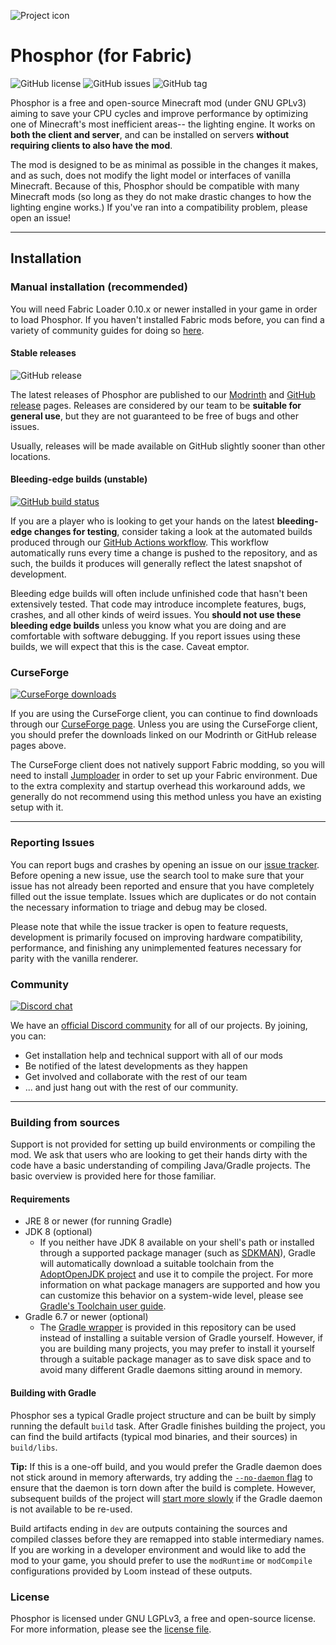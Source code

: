 ![Project icon](https://git-assets.jellysquid.me/hotlink-ok/phosphor/icon-rounded-128px.png)

# Phosphor (for Fabric)
![GitHub license](https://img.shields.io/github/license/CaffeineMC/phosphor-fabric.svg)
![GitHub issues](https://img.shields.io/github/issues/CaffeineMC/phosphor-fabric.svg)
![GitHub tag](https://img.shields.io/github/tag/CaffeineMC/phosphor-fabric.svg)

Phosphor is a free and open-source Minecraft mod (under GNU GPLv3) aiming to save your CPU cycles and improve performance by optimizing one of Minecraft's most inefficient areas-- the lighting engine.
It works on **both the client and server**, and can be installed on servers **without requiring clients to also have the mod**.

The mod is designed to be as minimal as possible in the changes it makes, and as such, does not modify the light model or interfaces of vanilla Minecraft. Because of this, Phosphor should be compatible
with many Minecraft mods (so long as they do not make drastic changes to how the lighting engine works.) If you've ran into a compatibility problem, please open an issue!


---

## Installation

### Manual installation (recommended)

You will need Fabric Loader 0.10.x or newer installed in your game in order to load Phosphor. If you haven't installed
Fabric mods before, you can find a variety of community guides for doing so [here](https://fabricmc.net/wiki/install).

#### Stable releases

![GitHub release](https://img.shields.io/github/release/CaffeineMC/phosphor-fabric.svg)

The latest releases of Phosphor are published to our [Modrinth](https://modrinth.com/mods/phosphor) and
[GitHub release](https://github.com/CaffeineMC/phosphor-fabric/releases) pages. Releases are considered by our team to be
**suitable for general use**, but they are not guaranteed to be free of bugs and other issues.

Usually, releases will be made available on GitHub slightly sooner than other locations.

#### Bleeding-edge builds (unstable)

[![GitHub build status](https://img.shields.io/github/workflow/status/CaffeineMC/phosphor-fabric/gradle-ci/1.16.x/dev)](https://github.com/CaffeineMC/phosphor-fabric/actions/workflows/gradle.yml)

If you are a player who is looking to get your hands on the latest **bleeding-edge changes for testing**, consider
taking a look at the automated builds produced through our [GitHub Actions workflow](https://github.com/CaffeineMC/phosphor-fabric/actions/workflows/gradle.yml?query=event%3Apush).
This workflow automatically runs every time a change is pushed to the repository, and as such, the builds it produces
will generally reflect the latest snapshot of development.

Bleeding edge builds will often include unfinished code that hasn't been extensively tested. That code may introduce
incomplete features, bugs, crashes, and all other kinds of weird issues. You **should not use these bleeding edge builds**
unless you know what you are doing and are comfortable with software debugging. If you report issues using these builds,
we will expect that this is the case. Caveat emptor.

### CurseForge

[![CurseForge downloads](http://cf.way2muchnoise.eu/full_394468_downloads.svg)](https://www.curseforge.com/minecraft/mc-mods/phosphor)

If you are using the CurseForge client, you can continue to find downloads through our
[CurseForge page](https://www.curseforge.com/minecraft/mc-mods/phosphor). Unless you are using the CurseForge
client, you should prefer the downloads linked on our Modrinth or GitHub release pages above.

The CurseForge client does not natively support Fabric modding, so you will need to install
[Jumploader](https://www.curseforge.com/minecraft/mc-mods/jumploader) in order to set up your Fabric environment. Due to
the extra complexity and startup overhead this workaround adds, we generally do not recommend using this method unless
you have an existing setup with it.

---

### Reporting Issues

You can report bugs and crashes by opening an issue on our [issue tracker](https://github.com/CaffeineMC/phosphor-fabric/issues).
Before opening a new issue, use the search tool to make sure that your issue has not already been reported and ensure
that you have completely filled out the issue template. Issues which are duplicates or do not contain the necessary
information to triage and debug may be closed. 

Please note that while the issue tracker is open to feature requests, development is primarily focused on
improving hardware compatibility, performance, and finishing any unimplemented features necessary for parity with
the vanilla renderer.

### Community
[![Discord chat](https://img.shields.io/badge/chat%20on-discord-7289DA?logo=discord&logoColor=white)](https://jellysquid.me/discord)

We have an [official Discord community](https://jellysquid.me/discord) for all of our projects. By joining, you can:
- Get installation help and technical support with all of our mods 
- Be notified of the latest developments as they happen
- Get involved and collaborate with the rest of our team
- ... and just hang out with the rest of our community.

---

### Building from sources

Support is not provided for setting up build environments or compiling the mod. We ask that
users who are looking to get their hands dirty with the code have a basic understanding of compiling Java/Gradle
projects. The basic overview is provided here for those familiar.

#### Requirements

- JRE 8 or newer (for running Gradle)
- JDK 8 (optional)
  - If you neither have JDK 8 available on your shell's path or installed through a supported package manager (such as
[SDKMAN](https://sdkman.io)), Gradle will automatically download a suitable toolchain from the [AdoptOpenJDK project](https://adoptopenjdk.net/)
and use it to compile the project. For more information on what package managers are supported and how you can
customize this behavior on a system-wide level, please see [Gradle's Toolchain user guide](https://docs.gradle.org/current/userguide/toolchains.html).
- Gradle 6.7 or newer (optional)
  - The [Gradle wrapper](https://docs.gradle.org/current/userguide/gradle_wrapper.html#sec:using_wrapper) is provided in
    this repository can be used instead of installing a suitable version of Gradle yourself. However, if you are building
    many projects, you may prefer to install it yourself through a suitable package manager as to save disk space and to
    avoid many different Gradle daemons sitting around in memory.

#### Building with Gradle

Phosphor ses a typical Gradle project structure and can be built by simply running the default `build` task. After Gradle
finishes building the project, you can find the build artifacts (typical mod binaries, and their sources) in
`build/libs`.

**Tip:** If this is a one-off build, and you would prefer the Gradle daemon does not stick around in memory afterwards,
try adding the [`--no-daemon` flag](https://docs.gradle.org/current/userguide/gradle_daemon.html#sec:disabling_the_daemon)
to ensure that the daemon is torn down after the build is complete. However, subsequent builds of the project will
[start more slowly](https://docs.gradle.org/current/userguide/gradle_daemon.html#sec:why_the_daemon) if the Gradle
daemon is not available to be re-used.


Build artifacts ending in `dev` are outputs containing the sources and compiled classes
before they are remapped into stable intermediary names. If you are working in a developer environment and would
like to add the mod to your game, you should prefer to use the `modRuntime` or `modCompile` configurations provided by
Loom instead of these outputs.

### License

Phosphor is licensed under GNU LGPLv3, a free and open-source license. For more information, please see the [license file](https://github.com/CaffeineMC/phosphor-fabric/blob/1.16.x/dev/LICENSE.txt).
